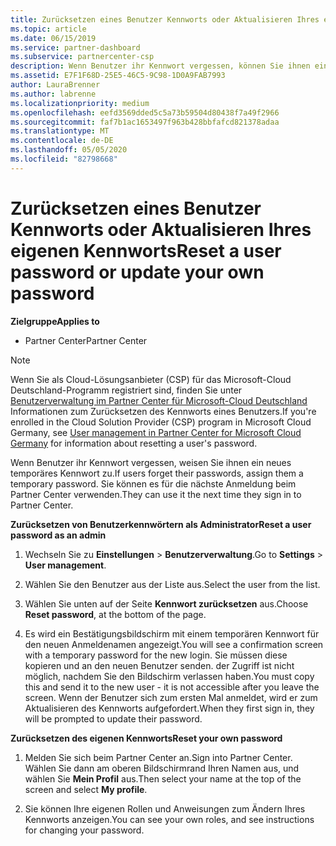 ```yaml
---
title: Zurücksetzen eines Benutzer Kennworts oder Aktualisieren Ihres eigenen Kennworts | Partner Center
ms.topic: article
ms.date: 06/15/2019
ms.service: partner-dashboard
ms.subservice: partnercenter-csp
description: Wenn Benutzer ihr Kennwort vergessen, können Sie ihnen ein neues temporäres Kennwort zuweisen. Sie können es für die nächste Anmeldung beim Partner Center verwenden.
ms.assetid: E7F1F68D-25E5-46C5-9C98-1D0A9FAB7993
author: LauraBrenner
ms.author: labrenne
ms.localizationpriority: medium
ms.openlocfilehash: eefd3569dded5c5a73b59504d80438f7a49f2966
ms.sourcegitcommit: faf7b1ac1653497f963b428bbfafcd821378adaa
ms.translationtype: MT
ms.contentlocale: de-DE
ms.lasthandoff: 05/05/2020
ms.locfileid: "82798668"
---
```

# <a name="reset-a-user-password-or-update-your-own-password"></a><span data-ttu-id="1b41a-104">Zurücksetzen eines Benutzer Kennworts oder Aktualisieren Ihres eigenen Kennworts</span><span class="sxs-lookup"><span data-stu-id="1b41a-104">Reset a user password or update your own password</span></span>

<span data-ttu-id="1b41a-105">**Zielgruppe**</span><span class="sxs-lookup"><span data-stu-id="1b41a-105">**Applies to**</span></span>

-  <span data-ttu-id="1b41a-106">Partner Center</span><span class="sxs-lookup"><span data-stu-id="1b41a-106">Partner Center</span></span>
   
> [!NOTE]  
>  <span data-ttu-id="1b41a-107">Wenn Sie als Cloud-Lösungsanbieter (CSP) für das Microsoft-Cloud Deutschland-Programm registriert sind, finden Sie unter [Benutzerverwaltung im Partner Center für Microsoft-Cloud Deutschland](user-management-in-partner-center-for-microsoft-cloud-germany.md) Informationen zum Zurücksetzen des Kennworts eines Benutzers.</span><span class="sxs-lookup"><span data-stu-id="1b41a-107">If you're enrolled in the Cloud Solution Provider (CSP) program in Microsoft Cloud Germany, see [User management in Partner Center for Microsoft Cloud Germany](user-management-in-partner-center-for-microsoft-cloud-germany.md) for information about resetting a user's password.</span></span>

<span data-ttu-id="1b41a-108">Wenn Benutzer ihr Kennwort vergessen, weisen Sie ihnen ein neues temporäres Kennwort zu.</span><span class="sxs-lookup"><span data-stu-id="1b41a-108">If users forget their passwords, assign them a temporary password.</span></span> <span data-ttu-id="1b41a-109">Sie können es für die nächste Anmeldung beim Partner Center verwenden.</span><span class="sxs-lookup"><span data-stu-id="1b41a-109">They can use it the next time they sign in to Partner Center.</span></span>

<span data-ttu-id="1b41a-110">**Zurücksetzen von Benutzerkennwörtern als Administrator**</span><span class="sxs-lookup"><span data-stu-id="1b41a-110">**Reset a user password as an admin**</span></span>

1.  <span data-ttu-id="1b41a-111">Wechseln Sie zu **Einstellungen** &gt; **Benutzerverwaltung**.</span><span class="sxs-lookup"><span data-stu-id="1b41a-111">Go to **Settings** &gt; **User management**.</span></span>
2.  <span data-ttu-id="1b41a-112">Wählen Sie den Benutzer aus der Liste aus.</span><span class="sxs-lookup"><span data-stu-id="1b41a-112">Select the user from the list.</span></span>

3.  <span data-ttu-id="1b41a-113">Wählen Sie unten auf der Seite **Kennwort zurücksetzen** aus.</span><span class="sxs-lookup"><span data-stu-id="1b41a-113">Choose **Reset password**, at the bottom of the page.</span></span>

4.  <span data-ttu-id="1b41a-114">Es wird ein Bestätigungsbildschirm mit einem temporären Kennwort für den neuen Anmeldenamen angezeigt.</span><span class="sxs-lookup"><span data-stu-id="1b41a-114">You will see a confirmation screen with a temporary password for the new login.</span></span> <span data-ttu-id="1b41a-115">Sie müssen diese kopieren und an den neuen Benutzer senden. der Zugriff ist nicht möglich, nachdem Sie den Bildschirm verlassen haben.</span><span class="sxs-lookup"><span data-stu-id="1b41a-115">You must copy this and send it to the new user - it is not accessible after you leave the screen.</span></span> <span data-ttu-id="1b41a-116">Wenn der Benutzer sich zum ersten Mal anmeldet, wird er zum Aktualisieren des Kennworts aufgefordert.</span><span class="sxs-lookup"><span data-stu-id="1b41a-116">When they first sign in, they will be prompted to update their password.</span></span>

<span data-ttu-id="1b41a-117">**Zurücksetzen des eigenen Kennworts**</span><span class="sxs-lookup"><span data-stu-id="1b41a-117">**Reset your own password**</span></span>

1.  <span data-ttu-id="1b41a-118">Melden Sie sich beim Partner Center an.</span><span class="sxs-lookup"><span data-stu-id="1b41a-118">Sign into Partner Center.</span></span> <span data-ttu-id="1b41a-119">Wählen Sie dann am oberen Bildschirmrand Ihren Namen aus, und wählen Sie **Mein Profil** aus.</span><span class="sxs-lookup"><span data-stu-id="1b41a-119">Then select your name at the top of the screen and select **My profile**.</span></span>

2.  <span data-ttu-id="1b41a-120">Sie können Ihre eigenen Rollen und Anweisungen zum Ändern Ihres Kennworts anzeigen.</span><span class="sxs-lookup"><span data-stu-id="1b41a-120">You can see your own roles, and see instructions for changing your password.</span></span>

 

 



